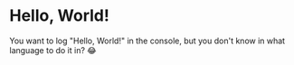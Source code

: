 # Hello, World!

You want to log "Hello, World!" in the console, but you don't know in what language to do it in? 😂
